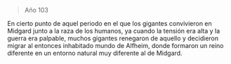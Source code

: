 >Año 103

En cierto punto de aquel periodo en el que los gigantes convivieron en Midgard junto a la raza de los humanos, ya cuando la tensión era alta y la guerra era palpable, muchos gigantes renegaron de aquello y decidieron migrar al entonces inhabitado mundo de Alfheim, donde formaron un reino diferente en un entorno natural muy diferente al de Midgard.